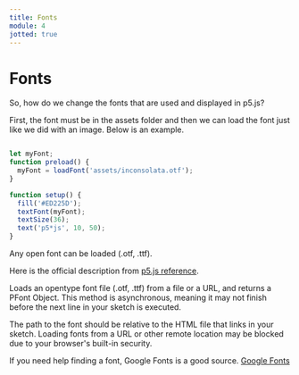 ```yaml
---
title: Fonts
module: 4
jotted: true
---
```


# Fonts

So, how do we change the fonts that are used and displayed in p5.js?

First, the font must be in the assets folder and then we can load the font just like we did with an image.  Below is an example.

```js

let myFont;
function preload() {
  myFont = loadFont('assets/inconsolata.otf');
}

function setup() {
  fill('#ED225D');
  textFont(myFont);
  textSize(36);
  text('p5*js', 10, 50);
}

```

Any open font can be loaded (.otf, .ttf).

Here is the official description from <a href="p5js.org/reference" target="_blank">p5.js reference</a>.

Loads an opentype font file (.otf, .ttf) from a file or a URL, and returns a PFont Object. This method is asynchronous, meaning it may not finish before the next line in your sketch is executed.

The path to the font should be relative to the HTML file that links in your sketch. Loading fonts from a URL or other remote location may be blocked due to your browser's built-in security.

If you need help finding a font, Google Fonts is a good source. <a href="https://fonts.google.com/" target="_blank">Google Fonts</a>